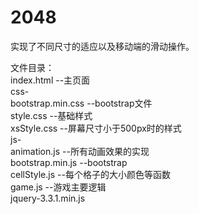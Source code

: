 # 2048
实现了不同尺寸的适应以及移动端的滑动操作。


文件目录：
<br/>index.html --主页面
<br/>css-
<br/>    bootstrap.min.css --bootstrap文件
<br/>    style.css --基础样式
<br/>    xsStyle.css --屏幕尺寸小于500px时的样式
<br/>js-
<br/>    animation.js --所有动画效果的实现
<br/>    bootstrap.min.js --bootstrap
<br/>    cellStyle.js --每个格子的大小颜色等函数
<br/>    game.js --游戏主要逻辑
<br/>    jquery-3.3.1.min.js
